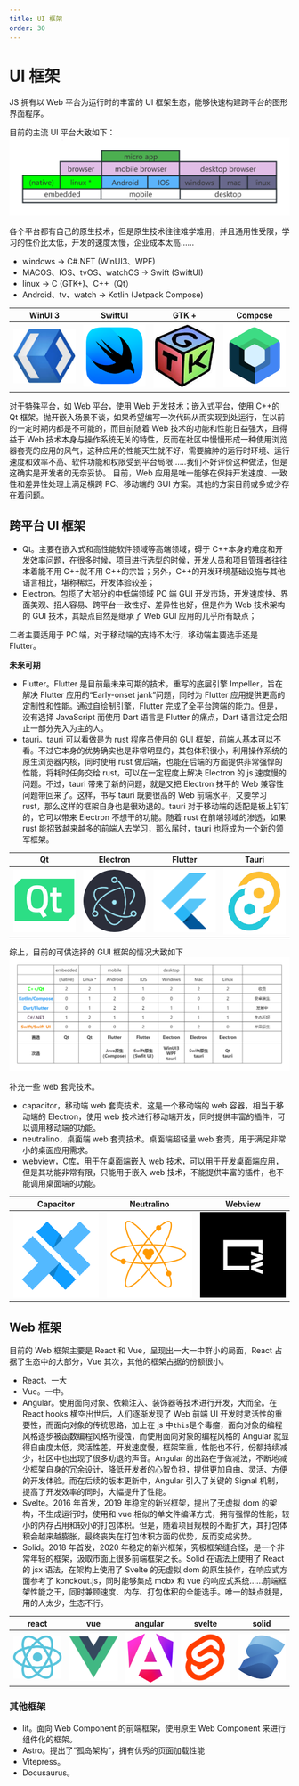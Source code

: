 ```yaml
---
title: UI 框架
order: 30
---
```


# UI 框架
JS 拥有以 Web 平台为运行时的丰富的 UI 框架生态，能够快速构建跨平台的图形界面程序。

目前的主流 UI 平台大致如下：
![webgui](./webgui.png)

各个平台都有自己的原生技术，但是原生技术往往难学难用，并且通用性受限，学习的性价比太低，开发的速度太慢，企业成本太高……

- windows -> C#.NET (WinUI3、WPF)
- MACOS、IOS、tvOS、watchOS -> Swift (SwiftUI)
- linux -> C (GTK+)、C++（Qt）
- Android、tv、watch -> Kotlin (Jetpack Compose)

| WinUI 3                 | SwiftUI                   | GTK +              | Compose         |
| ----------------------- | ------------------------- | ------------------ | --------------- |
| ![winui](./winui3.jfif) | ![SwiftUI](./swiftui.png) | ![gtk](./gtk.jfif) | ![jc](./jc.png) |

对于特殊平台，如 Web 平台，使用 Web 开发技术；嵌入式平台，使用 C++的 Qt 框架。抛开嵌入场景不谈，如果希望编写一次代码从而实现到处运行，在以前的一定时期内都是不可能的，而目前随着 Web 技术的功能和性能日益强大，且得益于 Web 技术本身与操作系统无关的特性，反而在社区中慢慢形成一种使用浏览器套壳的应用的风气，这种应用的性能天生就不好，需要臃肿的运行时环境、运行速度和效率不高、软件功能和权限受到平台局限……我们不好评价这种做法，但是这确实是开发者的无奈妥协。
目前，Web 应用是唯一能够在保持开发速度、一致性和差异性处理上满足横跨 PC、移动端的 GUI 方案。其他的方案目前或多或少存在着问题。

## 跨平台 UI 框架

- Qt。主要在嵌入式和高性能软件领域等高端领域，碍于 C++本身的难度和开发效率问题，在很多时候，项目进行选型的时候，开发人员和项目管理者往往本着能不用 C++就不用 C++的宗旨；另外，C++的开发环境基础设施与其他语言相比，堪称稀烂，开发体验较差；
- Electron。包揽了大部分的中低端领域 PC 端 GUI 开发市场，开发速度快、界面美观、招人容易、跨平台一致性好、差异性也好，但是作为 Web 技术架构的 GUI 技术，其缺点自然是继承了 Web GUI 应用的几乎所有缺点；

二者主要适用于 PC 端，对于移动端的支持不太行，移动端主要选手还是 Flutter。

**未来可期**

- Flutter。Flutter 是目前最未来可期的技术，重写的底层引擎 Impeller，旨在解决 Flutter 应用的“Early-onset jank”问题，同时为 Flutter 应用提供更高的定制性和性能。通过自绘制引擎，Flutter 完成了全平台跨端的能力。但是，没有选择 JavaScript 而使用 Dart 语言是 Flutter 的痛点，Dart 语言注定会阻止一部分先入为主的人。
- tauri。tauri 可以看做是为 rust 程序员使用的 GUI 框架，前端人基本可以不看。不过它本身的优势确实也是非常明显的，其包体积很小，利用操作系统的原生浏览器内核，同时使用 rust 做后端，也能在后端的方面提供非常强悍的性能，将耗时任务交给 rust，可以在一定程度上解决 Electron 的 js 速度慢的问题。不过，tauri 带来了新的问题，就是又把 Electron 抹平的 Web 兼容性问题带回来了。这样，书写 tauri 既要很高的 Web 前端水平，又要学习 rust，那么这样的框架自身也是很劝退的。tauri 对于移动端的适配是板上钉钉的，它可以带来 Electron 不想干的功能。随着 rust 在前端领域的渗透，如果 rust 能招致越来越多的前端人去学习，那么届时，tauri 也将成为一个新的领军框架。

| Qt              | Electron                    | Flutter                   | Tauri                 |
| --------------- | --------------------------- | ------------------------- | --------------------- |
| ![qt](./qt.png) | ![electron](./electron.png) | ![flutter](./flutter.png) | ![tauri](./tauri.png) |

综上，目前的可供选择的 GUI 框架的情况大致如下
![框架选择](./webgui2.png)

补充一些 web 套壳技术。

- capacitor，移动端 web 套壳技术。这是一个移动端的 web 容器，相当于移动端的 Electron，使用 web 技术进行移动端开发，同时提供丰富的插件，可以调用移动端的功能。
- neutralino，桌面端 web 套壳技术。桌面端超轻量 web 套壳，用于满足非常小的桌面应用需求。
- webview，C库，用于在桌面端嵌入 web 技术，可以用于开发桌面端应用，但是其功能非常有限，只能用于嵌入 web 技术，不能提供丰富的插件，也不能调用桌面端的功能。

| Capacitor               | Neutralino                 | Webview                 |
| ----------------------- | -------------------------- | ----------------------- |
| ![capacitor](capacitor.png) | ![neutralino](neutralino.png) | ![webview](webwiew.png) |

## Web 框架

目前的 Web 框架主要是 React 和 Vue，呈现出一大一中群小的局面，React 占据了生态中的大部分，Vue 其次，其他的框架占据的份额很小。

- React。一大
- Vue。一中。
- Angular。使用面向对象、依赖注入、装饰器等技术进行开发，大而全。在 React hooks 横空出世后，人们逐渐发现了 Web 前端 UI 开发时灵活性的重要性，而面向对象的传统思路，加上在 js 中`this`是个毒瘤，面向对象的编程风格逐步被函数编程风格所侵蚀，而使用面向对象的编程风格的 Angular 就显得自由度太低，灵活性差，开发速度慢，框架笨重，性能也不行，份额持续减少，社区中也出现了很多劝退的声音。Angular 的出路在于做减法，不断地减少框架自身的冗余设计，降低开发者的心智负担，提供更加自由、灵活、方便的开发体验。而在后续的版本更新中，Angular 引入了关键的 Signal 机制，提高了开发效率的同时，大幅提升了性能。
- Svelte。2016 年首发，2019 年稳定的新兴框架，提出了无虚拟 dom 的架构，不生成运行时，使用和 vue 相似的单文件编译方式，拥有强悍的性能，较小的内存占用和较小的打包体积。但是，随着项目规模的不断扩大，其打包体积会越来越膨胀，最终丧失在打包体积方面的优势，反而变成劣势。
- Solid。2018 年首发，2020 年稳定的新兴框架，究极框架缝合怪，是一个非常年轻的框架，汲取市面上很多前端框架之长。Solid 在语法上使用了 React 的 jsx 语法，在架构上使用了 Svelte 的无虚拟 dom 的原生操作，在响应式方面参考了 konckout.js，同时能够集成 mobx 和 vue 的响应式系统……前端框架性能之王，同时兼顾速度、内存、打包体积的全能选手。唯一的缺点就是，用的人太少，生态不行。

| react                 | vue               | angular                   | svelte                  | solid                 |
| --------------------- | ----------------- | ------------------------- | ----------------------- | --------------------- |
| ![react](./react.svg) | ![vue](./vue.png) | ![angular](./angular.svg) | ![svelte](./svelte.png) | ![solid](./solid.svg) |

### 其他框架

- lit。面向 Web Component 的前端框架，使用原生 Web Component 来进行组件化的框架。
- Astro。提出了“孤岛架构”，拥有优秀的页面加载性能
- Vitepress。
- Docusaurus。

<style scoped>
   td {
      width: 20%;
   }

   img {
    margin: 0 auto;
   }
</style>
